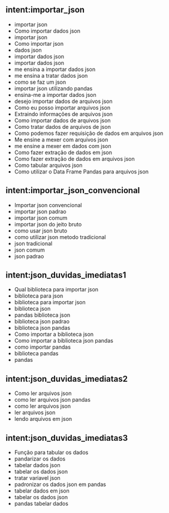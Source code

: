 ## intent:importar_json

- importar json
- Como importar dados json
- importar json
- Como importar json
- dados json
- importar dados json
- importar dados json
- me ensina a importar dados json
- me ensina a tratar dados json
- como se faz um json
- importar json utilizando pandas
- ensina-me a importar dados json
- desejo importar dados de arquivos json
- Como eu posso importar arquivos json
- Extraindo informações de arquivos json
- Como importar dados de arquivos json
- Como tratar dados de arquivos de json
- Como podemos fazer requisição de dados em arquivos json
- Me ensine a mexer com arquivos json
- me ensine a mexer em dados com json
- Como fazer extração de dados em json
- Como fazer extração de dados em arquivos json
- Como tabular arquivos json
- Como utilizar o Data Frame Pandas para arquivos json  

## intent:importar_json_convencional
- Importar json convencional
- importar json padrao
- importar json comum
- importar json do jeito bruto
- como usar json bruto
- como utilizar json metodo tradicional
- json tradicional
- json comum
- json padrao

## intent:json_duvidas_imediatas1
- Qual biblioteca para importar json
- biblioteca para json
- biblioteca para importar json
- biblioteca json
- pandas biblioteca json
- biblioteca json padrao
- biblioteca json pandas
- Como importar a biblioteca json
- Como importar a biblioteca json pandas
- como importar pandas
- biblioteca pandas
- pandas

## intent:json_duvidas_imediatas2
- Como ler arquivos json
- como ler arquivos json pandas
- como ler arquivos json
- ler arquivos json
- lendo arquivos em json

## intent:json_duvidas_imediatas3
- Função para tabular os dados
- pandarizar os dados
- tabelar dados json
- tabelar os dados json
- tratar variavel json
- padronizar os dados json em pandas
- tabelar dados em json
- tabelar os dados json
- pandas tabelar dados  
